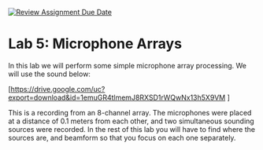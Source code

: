 [![Review Assignment Due Date](https://classroom.github.com/assets/deadline-readme-button-22041afd0340ce965d47ae6ef1cefeee28c7c493a6346c4f15d667ab976d596c.svg)](https://classroom.github.com/a/l485ogIW)
# Lab 5: Microphone Arrays
In this lab we will perform some simple microphone array processing. We will use the sound below:

[https://drive.google.com/uc?export=download&id=1emuGR4tlmemJ8RXSD1rWQwNx13h5X9VM ]

This is a recording from an 8-channel array. The microphones were placed at a distance of 0.1 meters from each other, and two simultaneous sounding sources were recorded. In the rest of this lab you will have to find where the sources are, and beamform so that you focus on each one separately.
